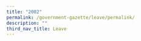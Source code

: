 ```yaml
---
title: "2002"
permalink: /government-gazette/leave/permalink/
description: ""
third_nav_title: Leave
---
```

